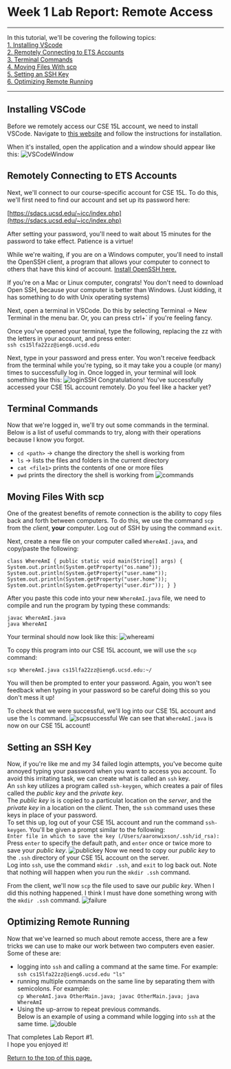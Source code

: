 # Week 1 Lab Report: Remote Access
---
In this tutorial, we'll be covering the following topics:  
[1. Installing VScode](##Installing-VSCode)  
[2. Remotely Connecting to ETS Accounts](##Remotely-Connecting-to-ETS-Accounts)  
[3. Terminal Commands](##Terminal-Commands)  
[4. Moving Files With scp](##Moving-Files-With-scp)  
[5. Setting an SSH Key](##Setting-an-SSH-Key)  
[6. Optimizing Remote Running](##Optimizing-Remote-Running)

---
## Installing VSCode
Before we remotely access our CSE 15L account, we need to install VSCode. Navigate to [this website](https://code.visualstudio.com/) and follow the instructions for installation.  

When it's installed, open the application and a window should appear like this:
![VSCodeWindow](VSCode.png)
## Remotely Connecting to ETS Accounts
Next, we'll connect to our course-specific account for CSE 15L. To do this, we'll first need to find our account and set up its password here:
  
[https://sdacs.ucsd.edu/~icc/index.php](https://sdacs.ucsd.edu/~icc/index.php)

After setting your password, you'll need to wait about 15 minutes for the password to take effect. Patience is a virtue!  

While we're waiting, if you are on a Windows computer, you'll need to install the OpenSSH client, a program that allows your computer to connect to others that have this kind of account.
[Install OpenSSH here.](https://docs.microsoft.com/en-us/windows-server/administration/openssh/openssh_install_firstuse)

If you're on a Mac or Linux computer, congrats! You don't need to download Open SSH, because your computer is better than Windows. (Just kidding, it has something to do with Unix operating systems)

Next, open a terminal in VSCode. Do this by selecting Terminal → New Terminal in the menu bar. Or, you can press ctrl+` if you're feeling fancy. 

Once you've opened your terminal, type the following, replacing the zz with the letters in your account, and press enter:  
 `ssh cs15lfa22zz@ieng6.ucsd.edu`

Next, type in your password and press enter. You won't receive feedback from the terminal while you're typing, so it may take you a couple (or many) times to successfully log in. Once logged in, your terminal will look something like this:
![loginSSH](loginssh.png)
Congratulations! You've successfully accessed your CSE 15L account remotely. Do you feel like a hacker yet?
## Terminal Commands
Now that we're logged in, we'll try out some commands in the terminal. Below is a list of useful commands to try, along with their operations because I know you forgot. 
* `cd <path>` → change the directory the shell is working from
* `ls` → lists the files and folders in the current directory 
* `cat <file1>` prints the contents of one or more files
* `pwd` prints the directory the shell is working from
![commands](commands.png)
## Moving Files With scp
One of the greatest benefits of remote connection is the ability to copy files back and forth between computers. To do this, we use the command `scp` from the *client*, **your** computer. Log out of SSH by using the command `exit`.

Next, create a new file on your computer called `WhereAmI.java`, and copy/paste the following:

`class WhereAmI {
  public static void main(String[] args) {
    System.out.println(System.getProperty("os.name"));
    System.out.println(System.getProperty("user.name"));
    System.out.println(System.getProperty("user.home"));
    System.out.println(System.getProperty("user.dir"));
  }
}
`  

After you paste this code into your new `WhereAmI.java` file, we need to compile and run the program by typing these commands:

`javac WhereAmI.java`  
`java WhereAmI`  

Your terminal should now look like this:
![whereami](whereami.png)

To copy this program into our CSE 15L account, we will use the `scp` command:

`scp WhereAmI.java cs15lfa22zz@ieng6.ucsd.edu:~/`

You will then be prompted to enter your password. Again, you won't see feedback when typing in your password so be careful doing this so you don't mess it up!

To check that we were successful, we'll log into our CSE 15L account and use the `ls` command.
![scpsuccessful](scpsuccessful.png)
We can see that `WhereAmI.java` is now on our CSE 15L account!
## Setting an SSH Key
Now, if you're like me and my 34 failed login attempts, you've become quite annoyed typing your password when you want to access you account. To avoid this irritating task, we can create what is called an `ssh` key.  
An `ssh` key utilizes a program called `ssh-keygen`, which creates a pair of files called the *public key* and the *private key*.  
The *public key* is is copied to a particulat location on the *server*, and the *private key* in a location on the *client*. Then, the `ssh` command uses these keys in place of your password.  
To set this up, log out of your CSE 15L account and run the command `ssh-keygen`. You'll be given a prompt similar to the following:  
 `Enter file in which to save the key (/Users/aaronwixson/.ssh/id_rsa):`  
 Press `enter` to specify the default path, and `enter` once or twice more to save your *public key*. 
 ![publickey](publickey.png)
Now we need to copy our *public key* to the `.ssh` directory of your CSE 15L account on the server.  
Log into `ssh`, use the command `mkdir .ssh`, and `exit` to log back out. Note that nothing will happen when you run the `mkdir .ssh` command.  

From the client, we'll now `scp` the file used to save our *public key*. When I did this nothing happened. I think I must have done something wrong with the `mkdir .ssh` command.
![failure](fail.png)
## Optimizing Remote Running
Now that we've learned so much about remote access, there are a few tricks we can use to make our work between two computers even easier. Some of these are:  
* logging into `ssh` and calling a command at the same time. For example:  
`ssh cs15lfa22zz@ieng6.ucsd.edu "ls"`
* running multiple commands on the same line by separating them with semicolons. For example:  
`cp WhereAmI.java OtherMain.java; javac OtherMain.java; java WhereAmI`
* Using the up-arrow to repeat previous commands.  
Below is an example of using a command while logging into `ssh` at the same time.
![double](double.png)  

That completes Lab Report #1.  
I hope you enjoyed it!  

[Return to the top of this page.](#Week-1-Lab-Report:-Remote-Access)

